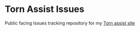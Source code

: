 # Torn Assist Issues
Public facing Issues tracking repository for my [Torn assist site](https://grimley517.github.io/torn-assist/)
